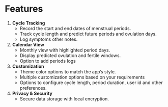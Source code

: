 # Features



1. **Cycle Tracking**
   * Record the start and end dates of menstrual periods.
   * Track cycle length and predict future periods and ovulation days.
   * Log symptoms other notes.&#x20;
2. **Calendar View**
   * Monthly view with highlighted period days.
   * Display predicted ovulation and fertile windows.
   * Option to add periods logs
3. **Customization**
   * Theme color options to match the app’s style.
   * Multiple customization options based on your requirements
   * Options to configure cycle length, period duration, user id and other preferences.
4. **Privacy & Security**
   * Secure data storage with local encryption.
